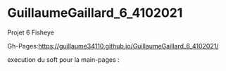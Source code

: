﻿# GuillaumeGaillard_6_4102021
 
 Projet 6 Fisheye
 
Gh-Pages:https://guillaume34110.github.io/GuillaumeGaillard_6_4102021/


execution du soft pour la main-pages :


